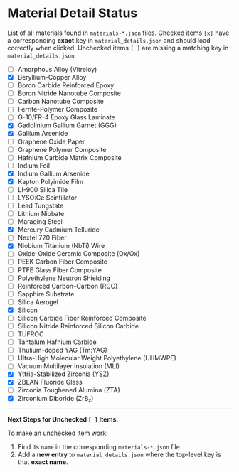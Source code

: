 # Material Detail Status

List of all materials found in `materials-*.json` files.
Checked items `[x]` have a corresponding **exact** key in `material_details.json` and should load correctly when clicked.
Unchecked items `[ ]` are missing a matching key in `material_details.json`.

- [ ] Amorphous Alloy (Vitreloy)
- [x] Beryllium-Copper Alloy
- [ ] Boron Carbide Reinforced Epoxy
- [ ] Boron Nitride Nanotube Composite
- [ ] Carbon Nanotube Composite
- [ ] Ferrite-Polymer Composite
- [ ] G-10/FR-4 Epoxy Glass Laminate
- [x] Gadolinium Gallium Garnet (GGG)
- [x] Gallium Arsenide
- [ ] Graphene Oxide Paper
- [ ] Graphene Polymer Composite
- [ ] Hafnium Carbide Matrix Composite
- [ ] Indium Foil
- [x] Indium Gallium Arsenide
- [x] Kapton Polyimide Film
- [ ] LI-900 Silica Tile
- [ ] LYSO:Ce Scintillator
- [ ] Lead Tungstate
- [ ] Lithium Niobate
- [ ] Maraging Steel
- [x] Mercury Cadmium Telluride
- [ ] Nextel 720 Fiber
- [x] Niobium Titanium (NbTi) Wire
- [ ] Oxide-Oxide Ceramic Composite (Ox/Ox)
- [ ] PEEK Carbon Fiber Composite
- [ ] PTFE Glass Fiber Composite
- [ ] Polyethylene Neutron Shielding
- [ ] Reinforced Carbon–Carbon (RCC)
- [ ] Sapphire Substrate
- [ ] Silica Aerogel
- [x] Silicon
- [ ] Silicon Carbide Fiber Reinforced Composite
- [ ] Silicon Nitride Reinforced Silicon Carbide
- [ ] TUFROC
- [ ] Tantalum Hafnium Carbide
- [ ] Thulium-doped YAG (Tm:YAG)
- [ ] Ultra-High Molecular Weight Polyethylene (UHMWPE)
- [ ] Vacuum Multilayer Insulation (MLI)
- [x] Yttria-Stabilized Zirconia (YSZ)
- [x] ZBLAN Fluoride Glass
- [ ] Zirconia Toughened Alumina (ZTA)
- [x] Zirconium Diboride (ZrB₂)

---
**Next Steps for Unchecked `[ ]` Items:**

To make an unchecked item work:
1.  Find its `name` in the corresponding `materials-*.json` file.
2.  Add a **new entry** to `material_details.json` where the top-level key is that **exact name**.
